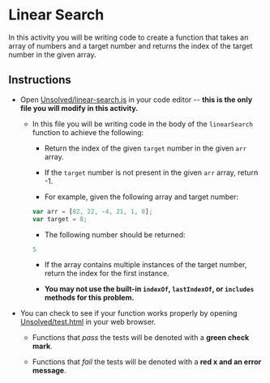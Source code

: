 # Linear Search

In this activity you will be writing code to create a function that takes an array of numbers and a target number and returns the index of the target number in the given array.

## Instructions

* Open [Unsolved/linear-search.js](Unsolved/linear-search.js) in your code editor -- **this is the only file you will modify in this activity.**

  * In this file you will be writing code in the body of the `linearSearch` function to achieve the following:

    * Return the index of the given `target` number in the given `arr` array.

    * If the `target` number is not present in the given `arr` array, return -1.

    * For example, given the following array and target number:

    ```js
    var arr = [82, 22, -4, 21, 1, 8];
    var target = 8;
    ```

    * The following number should be returned:

    ```js
    5
    ```

    * If the array contains multiple instances of the target number, return the index for the first instance.

    * **You may not use the built-in `indexOf`, `lastIndexOf`, or `includes` methods for this problem.**

* You can check to see if your function works properly by opening [Unsolved/test.html](Unsolved/test.html) in your web browser.

  * Functions that _pass_ the tests will be denoted with a **green check mark**.

  * Functions that _fail_ the tests will be denoted with a **red x and an error message**.
